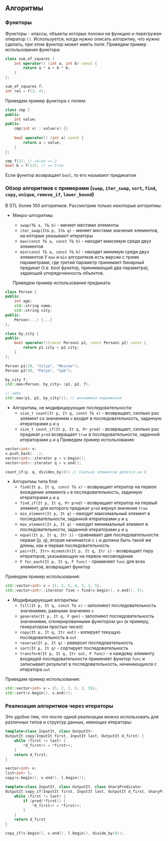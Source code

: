 ## Алгоритмы

### Функторы

Функторы - классы, объекты которых похожи на функцию и перегружен оператор `()`. Используется, когда нужно описать
алгоритму, что нужно сделать, при этом функтор может иметь поля:
Приведем пример использования функтора:

```c++
class sum_of_squares {
    int operator() (int a, int b) const {
        return a * a + b * b;
    }
};

sum_of_squares f;
int res = f(3, 4);
```

Приведем пример функтора с полем:

```c++
class cmp {
public:
    int value;
public:
    cmp(int v) : value(v) {}
    
    bool operator() (int a) const {
        return a < value;
    }
};

cmp f(2); // value == 2
bool b = f(13); // == true
```

Если функтор возвращает `bool`, то его называют предикатом

### Обзор алгоритмов с примерами (`swap`, `iter_swap`, `sort`, `find`, `copy`, `unique`, `remove_if`, `lower_bound`)

В STL более 100 алгоритмов. Рассмотрим только некоторые алгоритмы:

* Микро-алгоритмы:
    * `swap(T& a, T& b)` - меняет местами элементы
    * `iter_swap(It& p, It& q)` - меняет местами значения элементов, на которые указывают итераторы
    * `max(const T& a, const T& b)` - находит максимум среди двух элементов
    * `min(const T& a, const T& b)` - находит минимум среди двух элементов У `max` и `min` алгоритмов есть версии с
      тремя параметрами, где третий параметр принимает бинарный предикат (т.е. bool функтор, принимающий два параметра),
      задающий упорядоченность объектов.

  Приведем пример использования предиката:

```c++
class Person {
public:
    int age; 
    std::string name;
    std::string city;
public:
    Person(...) {...}
};

class by_city {
public:
    bool operator()(const Person& p1, const Person& p2) const {
        return p1.city < p2.city;
    }
};

Person p1(20, "Vitya", "Moscow");
Person p2(30, "Petya", "Spb");

by_city f;
std::max<Person, by_city> (p1, p2, f);

// либо
std::max(p1, p2, by_city()); // анонимная переменная
 ```

* Алгоритмы, не модифицирующие последовательности:
    * `size_t count(It p, It q, const T& x)` - возвращает, сколько раз элемент со значением `x` входит в
      последовательность, заданную итераторами `p` и `q`
    * `size_t count_if(It p, It q, Pr pred)` - возвращает, сколько раз предикат `pred` возвращает `true` в
      последовательности, заданной итераторами `p` и `q`
      Приведем пример использования:

```c++
vector<int> v;
v.push_back(...);
vector<int>::iterator p = v.begin();
vector<int>::iterator q = v.end();

count_if(p, q, divides_by(8)) // Сколько элементов делится на 8
```

* Алгоритмы типа find:
    * `find(It p, It q, const T& x)`  - возвращает итератор на первое вхождение элемента `x` в последовательность,
      заданную итераторами `p` и `q`
    * `find_if(It p, It q, Pr pred)` - возвращает итератор на первый элемент, для которого предикат `pred` вернул
      значение `true`
    * `min_element(It p, It q)` - находит максимальный элемент в последовательности, заданной итераторами `p` и `q`
    * `max_element(It p, It q)` - находит минимальный элемент в последовательности, заданной итераторами `p` и `q`
    * `equal(It p, It q, Itr i)` - сравнивает две последовательности: первая [p, q), вторая начинается с `i` и должна
      быть такой же длины, как и первая последовательность
    * `pair<It, Itr> mismatch(It p, It q, Itr i)` - возвращает пару итераторов, указывающую на первое несовпадение
    * `F for_each(It p, It q, F func)` - применяет `func` для всех элементов, возвращает функтор

Приведем пример использования:

```c++
std::vector<int> v = {1, 2, 5, 4, 3, 2, 5};
std::vector<int>::iterator five = find(v.begin(), v.end(), 5);
 ```

* Модифицирующие алгоритмы:
    * `fill(It p, It q, const T& x)` - заполняют последовательность значениями, равными значению `x`
    * `generate(It p, It q, F gen)` - заполняют последовательность значениями, сгенерированными функтором `gen` (к
      примеру, генератором простых чисел)
    * `copy(It p, It q, Itr out)` - копирует текущую последовательность в `out`
    * `reverse(It p, It q)` - реверсит последовательность
    * `sort(It p, It q)` - сортирует последовательность
    * `transform(It p, It q, Itr out, F func)` - к каждому элементу входящей последовательности применяет функтор `func`
      и записывает результат в последовательность, начинающуюся с итератора `out`

Приведем пример использования:

```c++
std::vector<int> v = {5, 2, 3, 5, 3, 55};
std::sort(v.begin(), v.end());
```

### Реализация алгоритмов через итераторы

Это удобно тем, что после одной реализации можно использовать для различных типов и структур данных, имеющих итераторы:

```c++
template<class InputIt, class OutputIt>
OutputIt copy(InputIt first, InputIt last, OutputIt d_first) {
    while (first != last) {
        *d_first++ = *first++;
    }
    return d_first;
}

vector<int> v;
list<int> l;
copy(v.begin(), v.end(), l.begin());
```

```c++
template<class InputIt, class OutputIt, class UnaryPredicate>
OutputIt copy_if(InputIt first, InputIt last, OutputIt d_first, UnaryPredicate pred) {
    while (first != last) {
        if (pred(*first)) {
            *d_first++ = *first++;
        }
    }
    return d_first
}

copy_if(v.begin(), v.end(), l.begin(), divide_by(8));
```